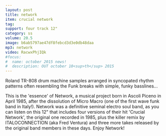 ```yaml
---
layout: post
title: network
item: crucial network
tag:
support: four track 12"
category: ss
volume: 20.5
image: b6ab5797ae47df8febcd3d3e0db48daa
mp3: network
video: RacwxPhjIQk
#focus:
#  name: october 2015 news!
#  description: OUT october 10<sup>th</sup> 2015
---
```


Roland TR-808 drum machine samples arranged in syncopated rhythm patterns often resembling the Funk breaks with simple, funky basslines...

This is the 'essence' of Network, a musical project born in Ascoli Piceno in April 1985, after the dissolution of Micro Macro (one of the first wave funk band in Italy!). Network was a definitive seminal electro soul band, as you can listen on this 12" that includes four versions of their hit 'Crucial Network', the original one recorded in 1985, plus the killer remix by ITALOCONNECTION (aka Fred Ventura) and three more takes released by the original band members in these days.
Enjoy Network!
